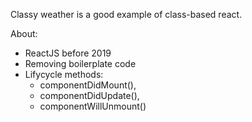 Classy weather is a good example of class-based react.

About:

- ReactJS before 2019
- Removing boilerplate code
- Lifycycle methods:
  - componentDidMount(),
  - componentDidUpdate(),
  - componentWillUnmount()
